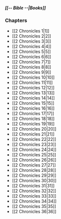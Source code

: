 ##### *[[-- Bible --|Books]]*

### Chapters
- [[2 Chronicles 1|1]]
- [[2 Chronicles 2|2]]
- [[2 Chronicles 3|3]]
- [[2 Chronicles 4|4]]
- [[2 Chronicles 5|5]]
- [[2 Chronicles 6|6]]
- [[2 Chronicles 7|7]]
- [[2 Chronicles 8|8]]
- [[2 Chronicles 9|9]]
- [[2 Chronicles 10|10]]
- [[2 Chronicles 11|11]]
- [[2 Chronicles 12|12]]
- [[2 Chronicles 13|13]]
- [[2 Chronicles 14|14]]
- [[2 Chronicles 15|15]]
- [[2 Chronicles 16|16]]
- [[2 Chronicles 17|17]]
- [[2 Chronicles 18|18]]
- [[2 Chronicles 19|19]]
- [[2 Chronicles 20|20]]
- [[2 Chronicles 21|21]]
- [[2 Chronicles 22|22]]
- [[2 Chronicles 23|23]]
- [[2 Chronicles 24|24]]
- [[2 Chronicles 25|25]]
- [[2 Chronicles 26|26]]
- [[2 Chronicles 27|27]]
- [[2 Chronicles 28|28]]
- [[2 Chronicles 29|29]]
- [[2 Chronicles 30|30]]
- [[2 Chronicles 31|31]]
- [[2 Chronicles 32|32]]
- [[2 Chronicles 33|33]]
- [[2 Chronicles 34|34]]
- [[2 Chronicles 35|35]]
- [[2 Chronicles 36|36]]
